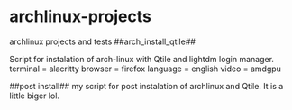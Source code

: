 # archlinux-projects
archlinux projects and tests
##arch_install_qtile##

Script for instalation of arch-linux with Qtile and lightdm login manager.
terminal = alacritty
browser = firefox
language = english
video = amdgpu

##post install##
my script for post instalation of archlinux and Qtile.
It is a little biger lol.
